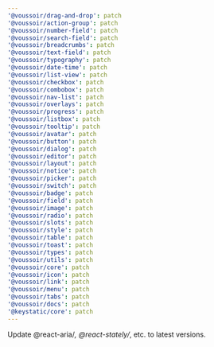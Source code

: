 ```yaml
---
'@voussoir/drag-and-drop': patch
'@voussoir/action-group': patch
'@voussoir/number-field': patch
'@voussoir/search-field': patch
'@voussoir/breadcrumbs': patch
'@voussoir/text-field': patch
'@voussoir/typography': patch
'@voussoir/date-time': patch
'@voussoir/list-view': patch
'@voussoir/checkbox': patch
'@voussoir/combobox': patch
'@voussoir/nav-list': patch
'@voussoir/overlays': patch
'@voussoir/progress': patch
'@voussoir/listbox': patch
'@voussoir/tooltip': patch
'@voussoir/avatar': patch
'@voussoir/button': patch
'@voussoir/dialog': patch
'@voussoir/editor': patch
'@voussoir/layout': patch
'@voussoir/notice': patch
'@voussoir/picker': patch
'@voussoir/switch': patch
'@voussoir/badge': patch
'@voussoir/field': patch
'@voussoir/image': patch
'@voussoir/radio': patch
'@voussoir/slots': patch
'@voussoir/style': patch
'@voussoir/table': patch
'@voussoir/toast': patch
'@voussoir/types': patch
'@voussoir/utils': patch
'@voussoir/core': patch
'@voussoir/icon': patch
'@voussoir/link': patch
'@voussoir/menu': patch
'@voussoir/tabs': patch
'@voussoir/docs': patch
'@keystatic/core': patch
---
```


Update @react-aria/_, @react-stately/_, etc. to latest versions.
